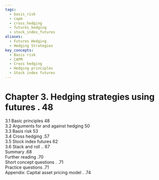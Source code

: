 ```yaml
---
tags:
  - basis_risk
  - capm
  - cross_hedging
  - futures_hedging
  - stock_index_futures
aliases:
  - Futures Hedging
  - Hedging Strategies
key_concepts:
  - Basis risk
  - CAPM
  - Cross hedging
  - Hedging principles
  - Stock index futures
---
```


# Chapter 3. Hedging strategies using futures . 48  

3.1 Basic principles 48   
3.2 Arguments for and against hedging 50   
3.3 Basis risk 53   
3.4 Cross hedging .57   
3.5 Stock index futures 62   
3.6 Stack and roll .. 67   
Summary .68   
Further reading .70   
Short concept questions . .71   
Practice questions .71   
Appendix: Capital asset pricing model . .74  
